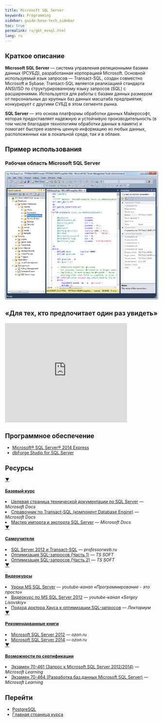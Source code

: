 ```yaml
---
title: Microsoft SQL Server
keywords: Programming
sidebar: guide-base-tech_sidebar
toc: true
permalink: ru/gbt_mssql.html
lang: ru
---
```


## Краткое описание

**Microsoft SQL Server** — система управления реляционными базами данных (РСУБД), разработанная корпорацией Microsoft. Основной используемый язык запросов — Transact-SQL, создан совместно Microsoft и Sybase. Transact-SQL является реализацией стандарта ANSI/ISO по структурированному языку запросов (SQL) с расширениями. Используется для работы с базами данных размером от персональных до крупных баз данных масштаба предприятия; конкурирует с другими СУБД в этом сегменте рынка.

**SQL Server** — это основа платформы обработки данных Майкрософт, которая предоставляет надежную и устойчивую производительность (в том числе благодаря технологиям обработки данных в памяти) и помогает быстрее извлечь ценную информацию из любых данных, расположенных как в локальной среде, так и в облаке.

##  Пример использования
### Рабочая область Microsoft SQL Server
![MSSQL](/images/pages/guides/base-technologies/storage/mssql.png)

## «Для тех, кто предпочитает один раз увидеть»

<div class="thumb-wrap" style="margin-top: 20px; margin-bottom: 20px">
    <iframe src="https://onedrive.live.com/embed?cid=2FB293CA43965F14&resid=2FB293CA43965F14%21122&authkey=AK5QeMhcQqj0twg&em=2" width="402" height="327" frameborder="0" scrolling="no"></iframe>
</div>

## Программное обеспечение

* [Microsoft® SQL Server® 2014 Express](https://www.microsoft.com/ru-ru/download/details.aspx?id=42299)
* [dbForge Studio for SQL Server](https://www.devart.com/ru/dbforge/sql/studio/)

##  Ресурсы

<div class="panel-group">
    <div class="panel panel-default">
        <div class="panel-heading">
            <a class="pull-right spoiler-push" data-toggle="collapse" href="#collapse1">&#9660;</a>
            <h4 class="panel-title">
                <a data-toggle="collapse" href="#collapse1">
                Базовый курс</a>
            </h4>
        </div>
        <div id="collapse1" class="panel-collapse collapse">
            <div class="panel-body">
                <div>
                    <li><a href="https://msdn.microsoft.com/ru-ru/library/mt590198(v=sql.1).aspx">Целевая страница технической документации по SQL Server</a><i> — Microsoft Docs</i></li>
                    <li><a href="https://msdn.microsoft.com/ru-ru/library/bb510741.aspx">Справочник по Transact-SQL (компонент Database Engine)</a><i> — Microsoft Docs</i></li>
                    <li><a href="https://msdn.microsoft.com/ru-ru/library/ms141209(v=sql.120).aspx">Мастер импорта и экспорта SQL Server</a><i> — Microsoft Docs</i></li>
                </div>   
            </div>
        </div>
    </div>
</div>

<div class="panel-group">
    <div class="panel panel-default">
        <div class="panel-heading">
            <a class="pull-right spoiler-push" data-toggle="collapse" href="#collapse2">&#9660;</a>
            <h4 class="panel-title">
                <a data-toggle="collapse" href="#collapse2">
                Самоучители</a>
            </h4>
        </div>
        <div id="collapse2" class="panel-collapse collapse">
            <div class="panel-body">
                <div>
                    <li><a href="https://professorweb.ru/my/sql-server/2012/level1/">SQL Server 2012 и Transact-SQL</a><i> — professorweb.ru</i></li>
                    <li><a href="http://ts-soft.ru/blog/sql-optimization-1">Оптимизация SQL-запросов (Часть 1)</a><i> — TS SOFT</i></li>
                    <li><a href="http://ts-soft.ru/blog/sql-optimization-2">Оптимизация SQL-запросов (Часть 2)</a><i> — TS SOFT</i></li>
                </div>   
            </div>
        </div>
    </div>
</div>

<div class="panel-group">
    <div class="panel panel-default">
        <div class="panel-heading">
            <a class="pull-right spoiler-push" data-toggle="collapse" href="#collapse3">&#9660;</a>
            <h4 class="panel-title">
                <a data-toggle="collapse" href="#collapse3">
                Видеокурсы</a>
            </h4>
        </div>
        <div id="collapse3" class="panel-collapse collapse">
            <div class="panel-body">
                <div>
                    <li><a href="https://www.youtube.com/playlist?list=PLWCoo5SF-qANaHABEiNOJ-yBcmYqOEve1">Уроки MS SQL Server</a><i> — youtube-канал «Программирование - это просто»</i></li>
                    <li><a href="https://www.youtube.com/playlist?list=PLshd8LOTR60Fu5locACXWHQXU0M2Q509r">Видеокурс по MS SQL Server 2012</a><i> — youtube-канал «Sergey Lisovskiy»</i></li>
                    <li><a href="https://www.lektorium.tv/lecture/14561">Подход доктора Хауса к оптимизации SQL-запросов</a><i> — Лекториум</i></li>
                </div>   
            </div>
        </div>
    </div>
</div>

<div class="panel-group">
    <div class="panel panel-default">
        <div class="panel-heading">
            <a class="pull-right spoiler-push" data-toggle="collapse" href="#collapse4">&#9660;</a>
            <h4 class="panel-title">
                <a data-toggle="collapse" href="#collapse4">
                Рекомендованные книги</a>
            </h4>
        </div>
        <div id="collapse4" class="panel-collapse collapse">
            <div class="panel-body">
                <div>
                    <li><a href="http://www.ozon.ru/context/detail/id/32125332/">Microsoft SQL Server 2012</a><i> — ozon.ru</i></li>
                    <li><a href="http://www.ozon.ru/context/detail/id/31350961/">Microsoft SQL Server 2014</a><i> — ozon.ru</i></li>
                </div>   
            </div>
        </div>
    </div>
</div>

<div class="panel-group">
    <div class="panel panel-default">
        <div class="panel-heading">
            <a class="pull-right spoiler-push" data-toggle="collapse" href="#collapse5">&#9660;</a>
            <h4 class="panel-title">
                <a data-toggle="collapse" href="#collapse5">
                Возможности по сертификации</a>
            </h4>
        </div>
        <div id="collapse5" class="panel-collapse collapse">
            <div class="panel-body">
                <div>
                    <li><a href="https://www.microsoft.com/ru-ru/learning/exam-70-461.aspx">Экзамен 70-461 (Запрос к Microsoft SQL Server 2012/2014)</a><i> — Microsoft Learning</i></li>
                    <li><a href="https://www.microsoft.com/ru-ru/learning/exam-70-464.aspx">Экзамен 70-464 (Разработка баз данных Microsoft SQL Server)</a><i> — Microsoft Learning</i></li>
                </div>   
            </div>
        </div>
    </div>
</div>

## Перейти

* [PostgreSQL](gbt_postgresql.html)
* [Главная страница курса](gbt_landing-page.html)
